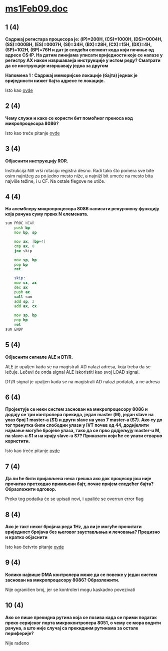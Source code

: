 # [ms1Feb09.doc](http://home.etf.rs/~vm/os/mips/ispit/2009/SI_februar/)

## 1 (4) 
**Садржај регистара процесора је: (IP)=200H, (CS)=1000H, (DS)=0004H, (SS)=000BH, (ES)=0007H, (SI)=34H, (BX)=28H, (CX)=15H, (DX)=4H, (SP)=102H, (BP)=76H и дат је следећи сегмент кода који почиње од адресе CS:IP. На датим линијама уписати вриједности које се налазе у регистру АХ након извршаванја инструкције у истом реду? Сматрати да се инструкције извршавају једна за другом**

**Напомена 1 : Садржај меморијске локације (бајта) једнак је вриједности нижег бајта адресе те локације.**

Isto kao [ovde](ms1Feb09.md)

## 2 (4)
**Чему служи и како се користи бит помоћног преноса код микропроцесора 8086?**

Isto kao treće pitanje [ovde](ms1Feb08Si.md)

## 3 (4) 
**Објаснити инструкцију ROR.**

Instrukcija `ROR` vrši rotaciju registra desno. Radi tako što pomera sve bite osim najnižeg za po jedno mesto niže, a najniži bit umeće na mesto bita najviše težine, i u CF. Na ostale flegove ne utiče.

## 4 (4)
**На асемблеру микропроцесора 8086 написати рекурзивну функцију која рачуна суму првих N елемената.**

```asm
sum PROC NEAR
    push bp
    mov bp, sp

    mov ax, [bp+4]
    cmp ax, 0
    jne skip

    mov sp, bp
    pop bp
    ret

    skip:
    mov cx, ax
    dec ax
    push ax
    call sum
    add sp, 2
    add ax, cx
    
    mov sp, bp
    pop bp
    ret
sum ENDP
```

## 5 (4) 
**Објаснити сигнале ALE и DT/R.**

ALE je upaljen kada se na magistrali AD nalazi adresa, koja treba da se lečuje. Lečevi će onda signal ALE iskoristiti kao svoj LOAD signal.  

DT/R signal je upaljen kada se na magistrali AD nalazi podatak, a ne adresa

## 6 (4)
**Пројектује се неки систем заснован на микропроцесору 8086 и додају се три контролера прекида, један master (М), један slave на улаз број 1 master-а (S1) и други slave на улаз 7 master-a (S7). Ако су до тог тренутка били слободни улази у IVT почев од 44, додијелити најмање могуће бројеве улаза, тако да се прво додјељују master-u M, па slave-u S1 и на крају slave-u S7? Приказати који ће се улази стварно користити.**

Isto kao treće pitanje [ovde](ms1Feb09.md)

## 7 (4)
**Да ли ће бити пријављена нека грешка ако док процесор још није прочитао претходно примљени бајт, почне пријем следећег бајта? Образложити одговор.**

Preko tog podatka će se upisati novi, i upaliće se overrun error flag

## 8 (4) 
**Ако је такт неког бројача реда 1Hz, да ли је могуће прочитати вриједност бројача без његовог заустављања и лечовања? Прецизно и кратко објаснити**

Isto kao četvrto pitanje [ovde](ms1Feb09.md)

## 9 (4) 
**Колико највише DMA контролера може да се повеже у један систем заснован на микропроцесору 8086? Образложити.**

Nije ograničen broj, jer se kontroleri mogu kaskadno povezivati

## 10 (4) 
**Ако се пише прекидна рутина која се позива када се прими податак преко серијског порта микроконтролера 8051, о чему се мора водити рачуна, а што није случај са прекидним рутинама за остале периферије?**

Nije rađeno
